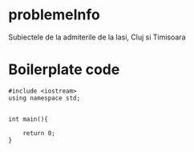 # problemeInfo
Subiectele de la admiterile de la Iasi, Cluj si Timisoara

# Boilerplate code
```
#include <iostream>
using namespace std;


int main(){

    return 0;
}

```